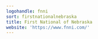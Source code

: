 ```yaml
---
logohandle: fnni
sort: firstnationalnebraska
title: First National of Nebraska
website: 'https://www.fnni.com/'
---
```

